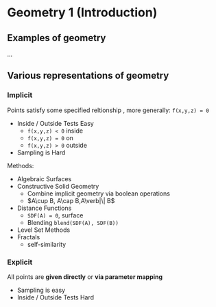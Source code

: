 # Geometry 1 (Introduction)
## Examples of geometry
...
## Various representations of geometry
### Implicit
Points satisfy some specified reltionship
, more generally: $\texttt{f(x,y,z) = 0}$
* Inside / Outside Tests Easy
  * $\texttt{f(x,y,z) < 0}$ inside
  * $\texttt{f(x,y,z) = 0}$ on
  * $\texttt{f(x,y,z) > 0}$ outside
* Sampling is Hard

Methods:
* Algebraic Surfaces
* Constructive Solid Geometry 
  * Combine implicit geometry via boolean operations
  * $A\cup B, A\cap B,A\verb|\| B$
* Distance Functions
  * $\texttt{SDF(A) = 0}$, surface
  * Blending $\texttt{blend(SDF(A), SDF(B))}$
* Level Set Methods
* Fractals
  * self-similarity
### Explicit
All points are **given directly** or **via parameter mapping**
* Sampling is easy
* Inside / Outside Tests Hard